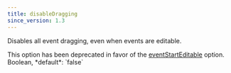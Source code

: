 ```yaml
---
title: disableDragging
since_version: 1.3
---
```


Disables all event dragging, even when events are editable.

<div class='removed-notice'>
This option has been deprecated in favor of the <a href='eventStartEditable'>eventStartEditable</a> option.
</div>

<div class='spec' markdown='1'>
Boolean, *default*: `false`
</div>
